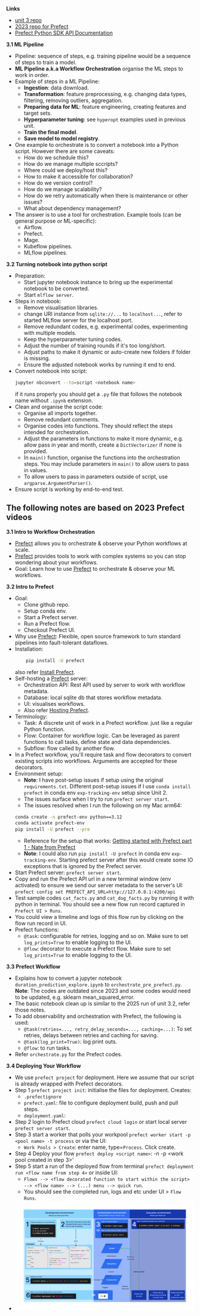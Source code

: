 **Links**
* [unit 3 repo]()
* [2023 repo for Prefect](https://github.com/DataTalksClub/mlops-zoomcamp/tree/main/cohorts/2023/03-orchestration/prefect)
* [Prefect Python SDK API Documentation](https://reference.prefect.io/prefect/)

**3.1 ML Pipeline**
* Pipeline: sequence of steps, e.g. training pipeline would be a sequence of steps to train a model.
* **ML Pipeline a.k.a Workflow Orchestration** organise the ML steps to work in order.
* Example of steps in a ML Pipeline:
    * **Ingestion**: data download.
    * **Transformation**: feature preprocessing, e.g. changing data types, filtering, removing outliers, aggregation.
    * **Preparing data for ML**: feature engineering, creating features and target sets.
    * **Hyperparameter tuning**: see `hyperopt` examples used in previous unit.
    * **Train the final model**.
    * **Save model to model registry**.
* One example to orchestrate is to convert a notebook into a Python script. However there are some caveats:
    * How do we schedule this?
    * How do we manage multiple sccripts?
    * Where could we deploy/host this?
    * How to make it accessible for collaboration?
    * How do we version control?
    * How do we manage scalability?
    * How do we retry automatically when there is maintenance or other issues?
    * What about dependency management?
* The answer is to use a tool for orchestration. Example tools (can be general purpose or ML-specific):
    * Airflow.
    * Prefect.
    * Mage.
    * Kubeflow pipelines.
    * MLflow pipelines.

**3.2 Turning notebook into python script**
* Preparation:
    * Start jupyter notebook instance to bring up the experimental notebook to be converted.
    * Start `mlflow server`.
* Steps in notebook:
    * Remove visualisation libraries.
    * change URI instance from `sqlite://...` to `localhost...`, refer to started MLflow server for the localhost port.
    * Remove redundant codes, e.g. experimental codes, experimenting with multiple models.
    * Keep the hyperparameter tuning codes.
    * Adjust the number of training rounds if it's too long/short.
    * Adjust paths to make it dynamic or auto-create new folders if folder is missing.
    * Ensure the adjusted notebook works by running it end to end.
* Convert notebook into script: 
    ```bash 
    jupyter nbconvert --to=script <notebook name>
    ```
    if it runs properly you should get a `.py` file that follows the notebook name without `.ipynb` extension.
* Clean and organise the script code:
    * Organise all imports together.
    * Remove redundant comments.
    * Organise codes into functions. They should reflect the steps intended for orchestration.
    * Adjust the parameters in functions to make it more dynamic, e.g. allow pass in year and month, create a `DictVectorizer` if none is provided.
    * In `main()` function, organise the functions into the orchestration steps. You may include parameters in `main()` to allow users to pass in values.
    * To allow users to pass in parameters outside of script, use `argparse.ArgumentParser()`.
* Ensure script is working by end-to-end test.

## The following notes are based on 2023 Prefect videos
**3.1 Intro to Workflow Orchestration**
* [Prefect](https://www.prefect.io/) allows you to orchestrate & observe your Python workflows at scale.
* [Prefect](https://www.prefect.io/) provides tools to work with complex systems so you can stop wondering about your workflows.
* Goal: Learn how to use [Prefect](https://www.prefect.io/) to orchestrate & observe your ML workflows.

**3.2 Intro to Prefect**
* Goal:
    * Clone github repo.
    * Setup conda env.
    * Start a Prefect server.
    * Run a Prefect flow.
    * Checkout Prefect UI.
* Why use [Prefect](https://www.prefect.io/): Flexible, open source framework to turn standard pipelines into fault-tolerant dataflows.
* Installation:
    ```bash
        pip install -U prefect
    ```
    also refer [Install Prefect](https://docs.prefect.io/v3/get-started/install).
* Self-hosting a [Prefect](https://www.prefect.io/) server:
    * Orchestration API: Rest API used by server to work with workflow metadata.
    * Database: local sqlite db that stores workflow metadata.
    * UI: visualises workflows.
    * Also refer [Hosting Prefect](https://docs.prefect.io/v3/how-to-guides/self-hosted/server-cli).
* Terminology:
    * Task: A discrete unit of work in a Prefect workflow. just like a regular Python function.
    * Flow: Container for workflow logic. Can be leveraged as parent functions to call tasks, define state and data dependencies.
    * Subflow: flow called by another flow.
* In a Prefect workflow, you'll require task and flow decorators to convert existing scripts into workflows. Arguments are accepted for these decorators.
* Environment setup: 
    * **Note**: I have post-setup issues if setup using the original `requirements.txt`. Different post-setup issues if I use `conda install prefect` in conda env `exp-tracking-env` setup since Unit 2.
    * The issues surface when I try to run `prefect server start`.
    * The issues resolved when I run the following on my Mac arm64:
    ```bash
    conda create -n prefect-env python==3.12
    conda activate prefect-env
    pip install -U prefect --pre
    ```
    * Reference for the setup that works: [Getting started with Prefect part 1 - Nate from Prefect](https://youtu.be/Y1eDm50BDIU?si=ckRR2Ku2kd1hEbxI)
    * **Note**: I could also run `pip install -U prefect` in conda env `exp-tracking-env`. Starting prefect server after this would create some IO exceptions that is ignored by the Prefect server.
* Start Prefect server: `prefect server start`.
* Copy and run the Prefect API url in a new terminal window (env activated) to ensure we send our server metadata to the server's UI:
    `prefect config set PREFECT_API_URL=http://127.0.0.1:4200/api`
* Test sample codes `cat_facts.py` and `cat_dog_facts.py` by running it with python in terminal. You should see a new flow run record captured in `Prefect UI > Runs`.
* You could view a timeline and logs of this flow run by clicking on the flow run record in UI.
* Prefect functions:
    * `@task`: configurable for retries, logging and so on. Make sure to set `log_prints=True` to enable logging to the UI.
    * `@flow`: decorator to execute a Prefect flow. Make sure to set `log_prints=True` to enable logging to the UI.
    
**3.3 Prefect Workflow**
* Explains how to convert a jupyter notebook `duration_prediction_explore.ipynb` to `orchestrate_pre_prefect.py`. **Note**: The codes are outdated since 2023 and some codes would need to be updated, e.g. sklearn mean_squared_error.
* The basic notebook clean up is similar to the 2025 run of unit 3.2, refer those notes.
* To add observability and orchestration with Prefect, the following is used:
    * `@task(retries=..., retry_delay_seconds=..., caching=...)`: To set retries, delays between retries and caching for saving.
    * `@task(log_print=True)`: log print outs.
    * `@flow`: to run tasks.
* Refer `orchestrate.py` for the Prefect codes.

**3.4 Deploying Your Workflow**
* We use `prefect project` for deployment. Here we assume that our script is already wrapped with Prefect decorators.
* Step 1 `prefect project init`: initialise the files for deployment. Creates:
    * `.prefectignore`
    * `prefect.yaml`: file to configure deployment build, push and pull steps.
    * `deployment.yaml`:
* Step 2 login to Prefect cloud `prefect cloud login` or start local server `prefect server start`.
* Step 3 start a worker that polls your workpool `prefect worker start -p <pool name> -t process` or via the UI:
    * `Work Pools > Create`: enter name, type=`Process`. Click create.
* Step 4 Deploy your flow `prefect deploy <script name>`:<flow decorated function to start within the script> -n <flow name> -p <work pool created in step 3>'
* Step 5 start a run of the deployed flow from terminal `prefect deployment run <flow name from step 4>` or inside UI:
    * `Flows --> <flow decorated function to start within the script> --> <flow name> --> (...) menu --> quick run`.
    * You should see the completed run, logs and etc under UI > `Flow Runs`.
* ![image of Prefect create run deployment](https://github.com/viviensiu/mlops-zoomcamp/blob/main/3_orchestration/Prefect/Activity-create-run-deployment.png)



